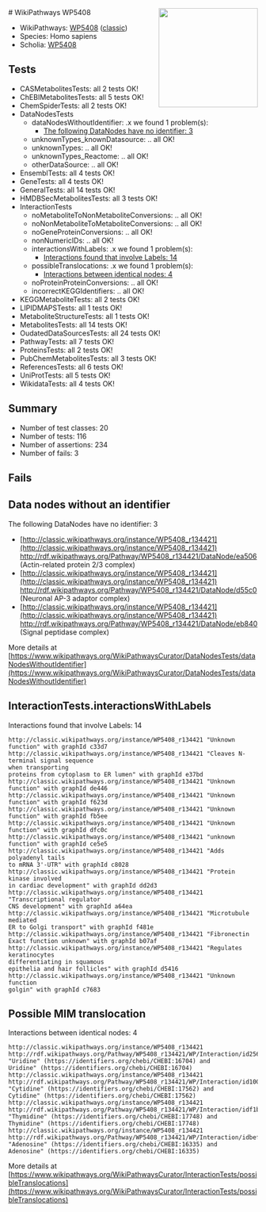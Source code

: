 <img style="float: right; width: 200px" src="https://upload.wikimedia.org/wikipedia/commons/thumb/8/83/Wplogo_with_text_500.png/640px-Wplogo_with_text_500.png" />
# WikiPathways WP5408

* WikiPathways: [WP5408](https://wikipathways.org/pathways/WP5408) ([classic](https://classic.wikipathways.org/instance/WP5408))
* Species: Homo sapiens
* Scholia: [WP5408](https://scholia.toolforge.org/wikipathways/WP5408)
## Tests
* CASMetabolitesTests: all 2 tests OK!
* ChEBIMetabolitesTests: all 5 tests OK!
* ChemSpiderTests: all 2 tests OK!
* DataNodesTests
    * dataNodesWithoutIdentifier: .x we found 1 problem(s):
        * [The following DataNodes have no identifier: 3](#d2d32fa2)
    * unknownTypes_knownDatasource: .. all OK!
    * unknownTypes: .. all OK!
    * unknownTypes_Reactome: .. all OK!
    * otherDataSource: .. all OK!
* EnsemblTests: all 4 tests OK!
* GeneTests: all 4 tests OK!
* GeneralTests: all 14 tests OK!
* HMDBSecMetabolitesTests: all 3 tests OK!
* InteractionTests
    * noMetaboliteToNonMetaboliteConversions: .. all OK!
    * noNonMetaboliteToMetaboliteConversions: .. all OK!
    * noGeneProteinConversions: .. all OK!
    * nonNumericIDs: .. all OK!
    * interactionsWithLabels: .x we found 1 problem(s):
        * [Interactions found that involve Labels: 14](#fe97a8bc)
    * possibleTranslocations: .x we found 1 problem(s):
        * [Interactions between identical nodes: 4](#1c118209)
    * noProteinProteinConversions: .. all OK!
    * incorrectKEGGIdentifiers: .. all OK!
* KEGGMetaboliteTests: all 2 tests OK!
* LIPIDMAPSTests: all 1 tests OK!
* MetaboliteStructureTests: all 1 tests OK!
* MetabolitesTests: all 14 tests OK!
* OudatedDataSourcesTests: all 24 tests OK!
* PathwayTests: all 7 tests OK!
* ProteinsTests: all 2 tests OK!
* PubChemMetabolitesTests: all 3 tests OK!
* ReferencesTests: all 6 tests OK!
* UniProtTests: all 5 tests OK!
* WikidataTests: all 4 tests OK!


## Summary

* Number of test classes: 20
* Number of tests: 116
* Number of assertions: 234
* Number of fails: 3

## Fails

<a name="d2d32fa2" />

## Data nodes without an identifier

The following DataNodes have no identifier: 3

* [http://classic.wikipathways.org/instance/WP5408_r134421](http://classic.wikipathways.org/instance/WP5408_r134421) http://rdf.wikipathways.org/Pathway/WP5408_r134421/DataNode/ea506 (Actin-related protein 2/3 complex)
* [http://classic.wikipathways.org/instance/WP5408_r134421](http://classic.wikipathways.org/instance/WP5408_r134421) http://rdf.wikipathways.org/Pathway/WP5408_r134421/DataNode/d55c0 (Neuronal AP-3 adaptor complex)
* [http://classic.wikipathways.org/instance/WP5408_r134421](http://classic.wikipathways.org/instance/WP5408_r134421) http://rdf.wikipathways.org/Pathway/WP5408_r134421/DataNode/eb840 (Signal peptidase complex)


More details at [https://www.wikipathways.org/WikiPathwaysCurator/DataNodesTests/dataNodesWithoutIdentifier](https://www.wikipathways.org/WikiPathwaysCurator/DataNodesTests/dataNodesWithoutIdentifier)

<a name="fe97a8bc" />

## InteractionTests.interactionsWithLabels

Interactions found that involve Labels: 14
```
http://classic.wikipathways.org/instance/WP5408_r134421 "Unknown 
function" with graphId c33d7
http://classic.wikipathways.org/instance/WP5408_r134421 "Cleaves N-terminal signal sequence 
when transporting 
proteins from cytoplasm to ER lumen" with graphId e37bd
http://classic.wikipathways.org/instance/WP5408_r134421 "Unknown 
function" with graphId de446
http://classic.wikipathways.org/instance/WP5408_r134421 "Unknown 
function" with graphId f623d
http://classic.wikipathways.org/instance/WP5408_r134421 "Unknown 
function" with graphId fb5ee
http://classic.wikipathways.org/instance/WP5408_r134421 "Unknown 
function" with graphId dfc0c
http://classic.wikipathways.org/instance/WP5408_r134421 "unknown 
function" with graphId ce5e5
http://classic.wikipathways.org/instance/WP5408_r134421 "Adds polyadenyl tails
to mRNA 3'-UTR" with graphId c8028
http://classic.wikipathways.org/instance/WP5408_r134421 "Protein kinase involved
in cardiac development" with graphId dd2d3
http://classic.wikipathways.org/instance/WP5408_r134421 "Transcriptional regulator
CNS development" with graphId a64ea
http://classic.wikipathways.org/instance/WP5408_r134421 "Microtubule mediated
ER to Golgi transport" with graphId f481e
http://classic.wikipathways.org/instance/WP5408_r134421 "Fibronectin
Exact function unknown" with graphId b07af
http://classic.wikipathways.org/instance/WP5408_r134421 "Regulates keratinocytes 
differentiating in squamous 
epithelia and hair follicles" with graphId d5416
http://classic.wikipathways.org/instance/WP5408_r134421 "Unknown 
function
golgin" with graphId c7683
```

<a name="1c118209" />

## Possible MIM translocation

Interactions between identical nodes: 4
```
http://classic.wikipathways.org/instance/WP5408_r134421 http://rdf.wikipathways.org/Pathway/WP5408_r134421/WP/Interaction/id256f15c6 "Uridine" (https://identifiers.org/chebi/CHEBI:16704) and 
Uridine" (https://identifiers.org/chebi/CHEBI:16704)
http://classic.wikipathways.org/instance/WP5408_r134421 http://rdf.wikipathways.org/Pathway/WP5408_r134421/WP/Interaction/id100042a2 "Cytidine" (https://identifiers.org/chebi/CHEBI:17562) and 
Cytidine" (https://identifiers.org/chebi/CHEBI:17562)
http://classic.wikipathways.org/instance/WP5408_r134421 http://rdf.wikipathways.org/Pathway/WP5408_r134421/WP/Interaction/idf1bc0476 "Thymidine" (https://identifiers.org/chebi/CHEBI:17748) and 
Thymidine" (https://identifiers.org/chebi/CHEBI:17748)
http://classic.wikipathways.org/instance/WP5408_r134421 http://rdf.wikipathways.org/Pathway/WP5408_r134421/WP/Interaction/idbef66949 "Adenosine" (https://identifiers.org/chebi/CHEBI:16335) and 
Adenosine" (https://identifiers.org/chebi/CHEBI:16335)
```

More details at [https://www.wikipathways.org/WikiPathwaysCurator/InteractionTests/possibleTranslocations](https://www.wikipathways.org/WikiPathwaysCurator/InteractionTests/possibleTranslocations)

